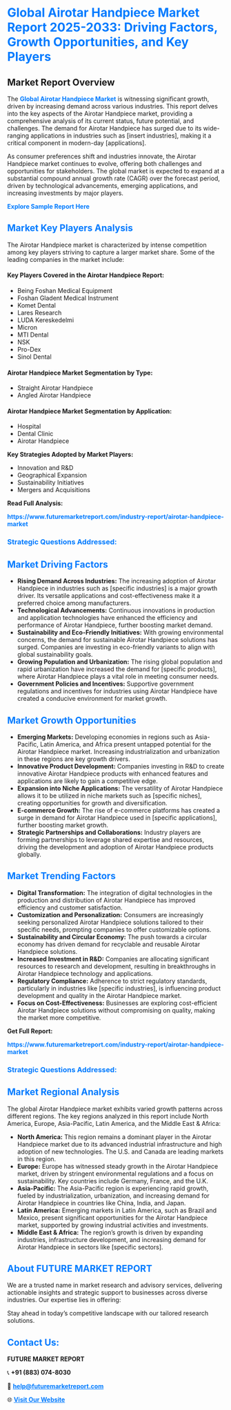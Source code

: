 <h1 style="color: #007BFF;">Global Airotar Handpiece Market Report 2025-2033: Driving Factors, Growth Opportunities, and Key Players</h1>

<section id="overview">
<h2>Market Report Overview</h2>
<p>The <a href="https://www.futuremarketreport.com/industry-report/airotar-handpiece-market" style="color: #007BFF; text-decoration: none;"><strong>Global Airotar Handpiece Market</strong></a> is witnessing significant growth, driven by increasing demand across various industries. This report delves into the key aspects of the Airotar Handpiece market, providing a comprehensive analysis of its current status, future potential, and challenges. The demand for Airotar Handpiece has surged due to its wide-ranging applications in industries such as [insert industries], making it a critical component in modern-day [applications].</p>
<p>As consumer preferences shift and industries innovate, the Airotar Handpiece market continues to evolve, offering both challenges and opportunities for stakeholders. The global market is expected to expand at a substantial compound annual growth rate (CAGR) over the forecast period, driven by technological advancements, emerging applications, and increasing investments by major players.</p>
</section>

<section id="overview">
<p><a href="https://www.futuremarketreport.com/request-sample/reportId=127333" style="color: #007BFF; text-decoration: none;"><strong>Explore Sample Report Here</strong></a></p>
</section>

<section id="key-players">
<h2 style="color: #007BFF;">Market Key Players Analysis</h2>
<p>The Airotar Handpiece market is characterized by intense competition among key players striving to capture a larger market share. Some of the leading companies in the market include:</p>
<h4>Key Players Covered in the Airotar Handpiece Report:</h4>
<ul><li>Being Foshan Medical Equipment</li><li>Foshan Gladent Medical Instrument</li><li>Komet Dental</li><li>Lares Research</li><li>LUDA Kereskedelmi</li><li>Micron</li><li>MTI Dental</li><li>NSK</li><li>Pro-Dex</li><li>Sinol Dental</li></ul>
<h4>Airotar Handpiece Market Segmentation by Type:</h4>
<ul><li>Straight Airotar Handpiece</li><li>Angled Airotar Handpiece</li></ul>

<h4>Airotar Handpiece Market Segmentation by Application:</h4>
<ul><li>Hospital</li><li>Dental Clinic</li><li>Airotar Handpiece</li></ul>
<p><strong>Key Strategies Adopted by Market Players:</strong></p>
<ul>
<li>Innovation and R&D</li>
<li>Geographical Expansion</li>
<li>Sustainability Initiatives</li>
<li>Mergers and Acquisitions</li>
</ul>
</section>

<section>
<p><strong>Read Full Analysis: </strong></p><a href="https://www.futuremarketreport.com/industry-report/airotar-handpiece-market" style="color: #007BFF; text-decoration: none;"><strong>https://www.futuremarketreport.com/industry-report/airotar-handpiece-market</strong></a>
<h3 style="color: #007BFF;">Strategic Questions Addressed:</h3>
</section>

<section id="driving-factors">
<h2 style="color: #007BFF;">Market Driving Factors</h2>
<ul>
<li><strong>Rising Demand Across Industries:</strong> The increasing adoption of Airotar Handpiece in industries such as [specific industries] is a major growth driver. Its versatile applications and cost-effectiveness make it a preferred choice among manufacturers.</li>
<li><strong>Technological Advancements:</strong> Continuous innovations in production and application technologies have enhanced the efficiency and performance of Airotar Handpiece, further boosting market demand.</li>
<li><strong>Sustainability and Eco-Friendly Initiatives:</strong> With growing environmental concerns, the demand for sustainable Airotar Handpiece solutions has surged. Companies are investing in eco-friendly variants to align with global sustainability goals.</li>
<li><strong>Growing Population and Urbanization:</strong> The rising global population and rapid urbanization have increased the demand for [specific products], where Airotar Handpiece plays a vital role in meeting consumer needs.</li>
<li><strong>Government Policies and Incentives:</strong> Supportive government regulations and incentives for industries using Airotar Handpiece have created a conducive environment for market growth.</li>
</ul>
</section>

<section id="growth-opportunities">
<h2 style="color: #007BFF;">Market Growth Opportunities</h2>
<ul>
<li><strong>Emerging Markets:</strong> Developing economies in regions such as Asia-Pacific, Latin America, and Africa present untapped potential for the Airotar Handpiece market. Increasing industrialization and urbanization in these regions are key growth drivers.</li>
<li><strong>Innovative Product Development:</strong> Companies investing in R&D to create innovative Airotar Handpiece products with enhanced features and applications are likely to gain a competitive edge.</li>
<li><strong>Expansion into Niche Applications:</strong> The versatility of Airotar Handpiece allows it to be utilized in niche markets such as [specific niches], creating opportunities for growth and diversification.</li>
<li><strong>E-commerce Growth:</strong> The rise of e-commerce platforms has created a surge in demand for Airotar Handpiece used in [specific applications], further boosting market growth.</li>
<li><strong>Strategic Partnerships and Collaborations:</strong> Industry players are forming partnerships to leverage shared expertise and resources, driving the development and adoption of Airotar Handpiece products globally.</li>
</ul>
</section>

<section id="trending-factors">
<h2 style="color: #007BFF;">Market Trending Factors</h2>
<ul>
<li><strong>Digital Transformation:</strong> The integration of digital technologies in the production and distribution of Airotar Handpiece has improved efficiency and customer satisfaction.</li>
<li><strong>Customization and Personalization:</strong> Consumers are increasingly seeking personalized Airotar Handpiece solutions tailored to their specific needs, prompting companies to offer customizable options.</li>
<li><strong>Sustainability and Circular Economy:</strong> The push towards a circular economy has driven demand for recyclable and reusable Airotar Handpiece solutions.</li>
<li><strong>Increased Investment in R&D:</strong> Companies are allocating significant resources to research and development, resulting in breakthroughs in Airotar Handpiece technology and applications.</li>
<li><strong>Regulatory Compliance:</strong> Adherence to strict regulatory standards, particularly in industries like [specific industries], is influencing product development and quality in the Airotar Handpiece market.</li>
<li><strong>Focus on Cost-Effectiveness:</strong> Businesses are exploring cost-efficient Airotar Handpiece solutions without compromising on quality, making the market more competitive.</li>
</ul>
</section>

<section>
<p><strong>Get Full Report: </strong></p><a href="https://www.futuremarketreport.com/industry-report/airotar-handpiece-market" style="color: #007BFF; text-decoration: none;"><strong>https://www.futuremarketreport.com/industry-report/airotar-handpiece-market</strong></a>
<h3 style="color: #007BFF;">Strategic Questions Addressed:</h3>
</section>


<section id="regional-analysis">
<h2 style="color: #007BFF;">Market Regional Analysis</h2>
<p>The global Airotar Handpiece market exhibits varied growth patterns across different regions. The key regions analyzed in this report include North America, Europe, Asia-Pacific, Latin America, and the Middle East & Africa:</p>
<ul>
<li><strong>North America:</strong> This region remains a dominant player in the Airotar Handpiece market due to its advanced industrial infrastructure and high adoption of new technologies. The U.S. and Canada are leading markets in this region.</li>
<li><strong>Europe:</strong> Europe has witnessed steady growth in the Airotar Handpiece market, driven by stringent environmental regulations and a focus on sustainability. Key countries include Germany, France, and the U.K.</li>
<li><strong>Asia-Pacific:</strong> The Asia-Pacific region is experiencing rapid growth, fueled by industrialization, urbanization, and increasing demand for Airotar Handpiece in countries like China, India, and Japan.</li>
<li><strong>Latin America:</strong> Emerging markets in Latin America, such as Brazil and Mexico, present significant opportunities for the Airotar Handpiece market, supported by growing industrial activities and investments.</li>
<li><strong>Middle East & Africa:</strong> The region’s growth is driven by expanding industries, infrastructure development, and increasing demand for Airotar Handpiece in sectors like [specific sectors].</li>
</ul>
</section>

<footer>
<h2 style="color: #007BFF;">About FUTURE MARKET REPORT</h2>
<p>We are a trusted name in market research and advisory services, delivering actionable insights and strategic support to businesses across diverse industries. Our expertise lies in offering:</p>

<p>Stay ahead in today’s competitive landscape with our tailored research solutions.</p>

<h2 style="color: #007BFF;">Contact Us:</h2>
<p><strong>FUTURE MARKET REPORT</strong></p>
<p>📞 <strong>+91 (883) 074-8030</strong></p>
<p>📧 <strong><a href="mailto:help@futuremarketreport.com" style="color: #007BFF;">help@futuremarketreport.com</a></strong></p>
<p>🌐 <strong><a href="https://www.futuremarketreport.com/" style="color: #007BFF;">Visit Our Website</a></strong></p>
</footer>